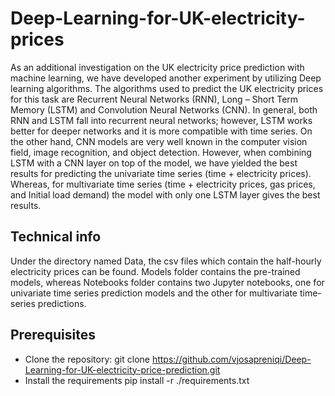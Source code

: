 # Deep-Learning-for-UK-electricity-prices

As an additional investigation on the UK electricity price prediction with machine learning, we have developed another experiment by utilizing Deep learning algorithms. 
The algorithms used to predict the UK electricity prices for this task are Recurrent Neural Networks (RNN), Long – Short Term Memory (LSTM) and Convolution Neural Networks (CNN). In general, both RNN and LSTM fall into recurrent neural networks; however, LSTM works better for deeper networks and it is more compatible with time series. On the other hand, CNN models are very well known in the computer vision field, image recognition, and object detection. However, when combining LSTM with a CNN layer on top of the model, we have yielded the best results for predicting the univariate time series (time + electricity prices). Whereas, for multivariate time series (time + electricity prices, gas prices, and Initial load demand) the model with only one LSTM layer gives the best results. 

## Technical info
Under the directory named Data, the csv files which contain the half-hourly electricity prices can be found.
Models folder contains the pre-trained models, whereas Notebooks folder contains two Jupyter notebooks, one for univariate time series prediction models and the other for multivariate time-series predictions.

## Prerequisites
- Clone the repository: git clone https://github.com/vjosapreniqi/Deep-Learning-for-UK-electricity-price-prediction.git
- Install the requirements pip install -r ./requirements.txt

